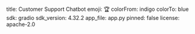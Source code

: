 title: Customer Support Chatbot
emoji: 🏆
colorFrom: indigo
colorTo: blue
sdk: gradio
sdk_version: 4.32.2
app_file: app.py
pinned: false
license: apache-2.0
